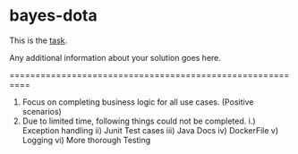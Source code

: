 bayes-dota
==========

This is the [task](TASK.md).

Any additional information about your solution goes here.

==========================================================
1. Focus on completing business logic for all use cases. (Positive scenarios)
2. Due to limited time, following things could not be completed. 
   i.) Exception handling 
   ii) Junit Test cases
   iii) Java Docs
   iv) DockerFile 
   v)  Logging
   vi) More thorough Testing